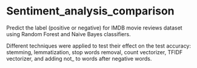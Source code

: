 # Sentiment_analysis_comparison

Predict the label (positive or negative) for IMDB movie reviews dataset using Random Forest and Naive Bayes classifiers. 

Different techniques were applied to test their effect on the test accuracy: stemming, lemmatization, stop words removal, count vectorizer, TFIDF vectorizer, and adding not_ to words after negative words.
